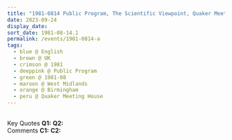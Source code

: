 ```yaml
---
title: "1981-0814 Public Program, The Scientific Viewpoint, Quaker Meeting House, 40 Bull Street, Birmingham B4 6AF, West Midlands, UK"
date: 2023-09-24
display_date: 
sort_date: 1981-08-14.1
permalink: /events/1981-0814-a
tags:
  - blue @ English
  - brown @ UK
  - crimson @ 1981
  - deeppink @ Public Program
  - green @ 1981-08
  - maroon @ West Midlands
  - orange @ Birmingham
  - peru @ Quaker Meeting House
---
```


<br>

<wave-list>
  <list-title color="DarkSeaGreen" width="55">Key Quotes</list-title>
  <list-item color="BlanchedAlmond" width="280"><b>Q1:</b> <i></i></list-item>
  <list-item color="Lavender" width="280"><b>Q2:</b> <i></i></list-item>
</wave-list>

<br>

<wave-list>
  <list-title color="DarkSeaGreen" width="55">Comments</list-title>
  <list-item color="BlanchedAlmond" width="280"><b>C1:</b> <i></i></list-item>
  <list-item color="Lavender" width="280"><b>C2:</b> <i></i></list-item>
</wave-list>